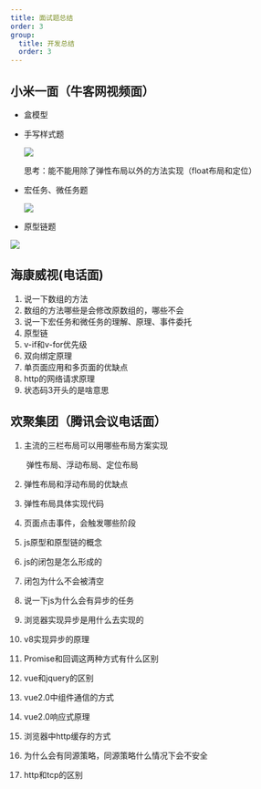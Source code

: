 ```yaml
---
title: 面试题总结
order: 3
group: 
  title: 开发总结
  order: 3
---
```


## 小米一面（牛客网视频面）

* 盒模型

* 手写样式题

  ![](https://gitee.com/gybsl/image-upload/raw/master/image_docs/image-20221102124838700.png)

  思考：能不能用除了弹性布局以外的方法实现（float布局和定位）

* 宏任务、微任务题

  ![](https://gitee.com/gybsl/image-upload/raw/master/image_docs/image-20221102124738202.png)

* 原型链题

![](https://gitee.com/gybsl/image-upload/raw/master/image_docs/image-20221102125020836.png)



## 海康威视(电话面)

1. 说一下数组的方法
2. 数组的方法哪些是会修改原数组的，哪些不会
3. 说一下宏任务和微任务的理解、原理、事件委托
4. 原型链
5. v-if和v-for优先级
6. 双向绑定原理
7. 单页面应用和多页面的优缺点
8. http的网络请求原理
9. 状态码3开头的是啥意思



## 欢聚集团（腾讯会议电话面）

1. 主流的三栏布局可以用哪些布局方案实现

   ​	弹性布局、浮动布局、定位布局

2. 弹性布局和浮动布局的优缺点

3. 弹性布局具体实现代码

4. 页面点击事件，会触发哪些阶段

5. js原型和原型链的概念

6. js的闭包是怎么形成的

7. 闭包为什么不会被清空

8. 说一下js为什么会有异步的任务

9. 浏览器实现异步是用什么去实现的

10. v8实现异步的原理

11. Promise和回调这两种方式有什么区别

12. vue和jquery的区别

13. vue2.0中组件通信的方式

14. vue2.0响应式原理

15. 浏览器中http缓存的方式

16. 为什么会有同源策略，同源策略什么情况下会不安全

17. http和tcp的区别
